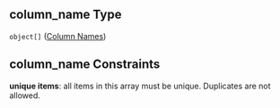## column_name Type

`object[]` ([Column Names](iea43\_wra_data_model-properties-measurement-location-measurement-location-properties-measurement-point-measurement-point-properties-sensor-configuration-sensor-configuration-properties-column-names-column-names.md))

## column_name Constraints

**unique items**: all items in this array must be unique. Duplicates are not allowed.

